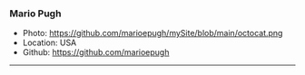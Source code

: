 ### Mario Pugh

- Photo: https://github.com/marioepugh/mySite/blob/main/octocat.png
- Location: USA
- Github: https://github.com/marioepugh

***

